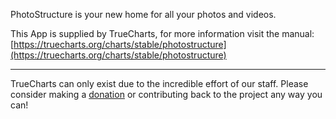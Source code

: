 PhotoStructure is your new home for all your photos and videos.

This App is supplied by TrueCharts, for more information visit the manual: [https://truecharts.org/charts/stable/photostructure](https://truecharts.org/charts/stable/photostructure)

---

TrueCharts can only exist due to the incredible effort of our staff.
Please consider making a [donation](https://truecharts.org/sponsor) or contributing back to the project any way you can!

